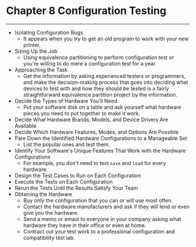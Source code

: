 # Chapter 8 Configuration Testing

---

- Isolating Configuration Bugs
  - It appears when you try to get an old program to work with your new printer.
- Sizing Up the Job
  - Using equivalence partitioning to perform configuration test or you're willing to do mere a configuration test for a year.
- Approaching the Task
  - Get the information by asking experienced testers or programmers, and make the decision-making process that goes into deciding what devices to test with and how they should be tested is a fairly straightforward equivalence partition project by the information.
- Decide the Types of Hardware You'll Need
  - Put your software disk on a table and ask yourself what hardware pieces you need to put together to make it work.
- Decide What Hardware Brands, Models, and Device Drivers Are Available
- Decide Which Hardware Features, Modes, and Options Are Possible
- Pare Down the Identified Hardware Configurations to a Manageable Set
  - List the popular ones and test them.
- Identify Your Software's Unique Features That Work with the Hardware Configurations
  - For example, you don't need to test `save` and `load` for every hardware.
- Design the Test Cases to Run on Each Configuration
- Execute the Tests on Each Configuration
- Rerun the Tests Until the Results Satisfy Your Team
- Obtaining the Hardware
  - Buy only the configuration that you can or will use most often.
  - Contact the hardware manufacturers and ask if they will lend or even give you the hardware.
  - Send a memo or emaol to everyone in your company asking what hardware they have in their office or even at home.
  - Contract out your test work to a professional configuration and compatibility test lab.